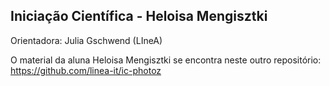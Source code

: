## Iniciação Científica - Heloisa Mengisztki 

Orientadora: Julia Gschwend (LIneA)

O material da aluna Heloisa Mengisztki se encontra neste outro repositório: https://github.com/linea-it/ic-photoz 


